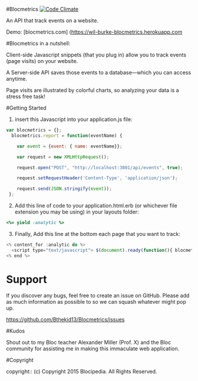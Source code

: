 #Blocmetrics
[![Code Climate](https://codeclimate.com/github/Bthekid13/Blocmetrics/badges/gpa.svg)](https://codeclimate.com/github/Bthekid13/Blocmetrics)

An API that track events on a website.

Demo: [blocmetrics.com] (https://wil-burke-blocmetrics.herokuapp.com

#Blocmetrics in a nutshell:

  Client-side Javascript snippets (that you plug in) allow you to track events (page visits) on your website.

  A Server-side API saves those events to a database––which you can access anytime.

  Page visits are illustrated by colorful charts, so analyzing your data is a stress free task!

#Getting Started

1. insert this Javascript into your application.js file:
```javaScript
var blocmetrics = {};
  blocmetrics.report = function(eventName) {

    var event = {event: { name: eventName}};

    var request = new XMLHttpRequest();

    request.open("POST", "http://localhost:3001/api/events", true);

    request.setRequestHeader('Content-Type', 'application/json');

    request.send(JSON.stringify(event));
 };
```


2. Add this line of code to your application.html.erb (or whichever file extension you may be using) in your layouts folder:
```ruby
<%= yield :analytic %>
```


3. Finally, Add this line at the bottom each page that you want to track:
```javaScript
<% content_for :analytic do %>
  <script type="text/javascript"> $(document).ready(function(){ blocmetrics.report("Topic Show Visit"); }); </script>
<% end %>
```


# Support

If you discover any bugs, feel free to create an issue on GitHub. Please add as much information as possible to so we can squash whatever might pop up.

https://github.com/Bthekid13/Blocmetrics/issues

#Kudos

Shout out to my Bloc teacher Alexander Miller (Prof. X) and the Bloc community for assisting me in making this immaculate web application.

#Copyright

copyright:: (c) Copyright 2015 Blocipedia. All Rights Reserved.

